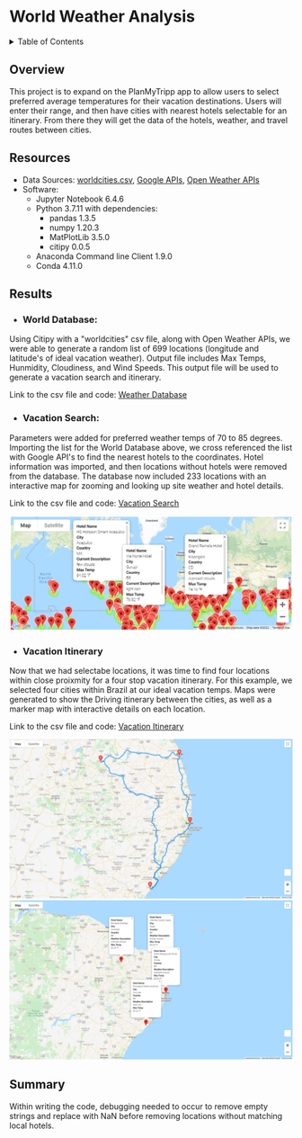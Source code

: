 # World Weather Analysis

<details><summary>Table of Contents</summary>
<p>

1. [Overview](https://github.com/catsdata/World_Weather_Analysis#overview)
2. [Resources](https://github.com/catsdata/World_Weather_Analysis#resources)
3. [Results](https://github.com/catsdata/World_Weather_Analysis#results)
4. [Summary](https://github.com/catsdata/World_Weather_Analysis#summary)

</p>
</details>

## Overview

This project is to expand on the PlanMyTripp app to allow users to select preferred average temperatures for their vacation destinations.  Users will enter their range, and then have cities with nearest hotels selectable for an itinerary.  From there they will get the data of the hotels, weather, and travel routes between cities.  

## Resources

- Data Sources: [worldcities.csv](https://github.com/catsdata/World_Weather_Analysis/blob/main/worldcities.csv), [Google APIs](https://console.developers.google.com/), [Open Weather APIs](http://api.openweathermap.org)
- Software: 
    - Jupyter Notebook 6.4.6
    - Python 3.7.11 with dependencies: 
        - pandas 1.3.5
        - numpy 1.20.3
        - MatPlotLib 3.5.0
        - citipy 0.0.5
    - Anaconda Command line Client 1.9.0
    - Conda 4.11.0


## Results

- ### World Database:

Using Citipy with a "worldcities" csv file, along with Open Weather APIs, we were able to generate a random list of 699 locations (longitude and latitude's of ideal vacation weather).  Output file includes Max Temps, Hunmidity, Cloudiness, and Wind Speeds.   This output file will be used to generate a vacation search and itinerary.  

Link to the csv file and code: [Weather Database](https://github.com/catsdata/World_Weather_Analysis/tree/main/Weather_Database)
    
- ### Vacation Search:

Parameters were added for preferred weather temps of 70 to 85 degrees.  Importing the list for the World Database above, we cross referenced the list with Google API's to find the nearest hotels to the coordinates.  Hotel information was imported, and then locations without hotels were removed from the database.  The database now included 233 locations with an interactive map for zooming and looking up site weather and hotel details.

Link to the csv file and code:  [Vacation Search](https://github.com/catsdata/World_Weather_Analysis/tree/main/Vacation_Search)
    
![WeatherPy_vacation_map.png](https://github.com/catsdata/World_Weather_Analysis/blob/main/Vacation_Search/WeatherPy_vacation_map.png)
 
- ### Vacation Itinerary

Now that we had selectabe locations, it was time to find four locations within close proixmity for a four stop vacation itinerary.  For this example, we selected four cities within Brazil at our ideal vacation temps.  Maps were generated to show the Driving itinerary between the cities, as well as a marker map with interactive details on each location.

Link to the csv file and code:  [Vacation Itinerary](https://github.com/catsdata/World_Weather_Analysis/tree/main/Vacation_Itinerary)

![WeatherPy_travel_map](https://github.com/catsdata/World_Weather_Analysis/blob/main/Vacation_Itinerary/WeatherPy_travel_map.png)
![WeatherPy_travel_map_markers](https://github.com/catsdata/World_Weather_Analysis/blob/main/Vacation_Itinerary/WeatherPy_travel_map_markers.png)

## Summary

Within writing the code, debugging needed to occur to remove empty strings and replace with NaN before removing locations without matching local hotels.
